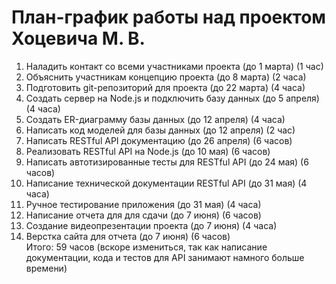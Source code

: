 # План-график работы над проектом Хоцевича М. В.
1. Наладить контакт со всеми участниками проекта (до 1 марта) (1 час)
2. Объяснить участникам концепцию проекта (до 8 марта) (2 часа)
3. Подготовить git-репозиторий для проекта (до 22 марта) (4 часа)
4. Создать сервер на Node.js и подключить базу данных (до 5 апреля) (4 часа)
5. Создать ER-диаграмму базы данных (до 12 апреля) (4 часа)
6. Написать код моделей для базы данных (до 12 апреля) (2 час)
7. Написать RESTful API документацию (до 26 апреля) (6 часов)
8. Реализовать RESTful API на Node.js (до 10 мая) (6 часов)
9. Написать автотизированные тесты для RESTful API (до 24 мая) (6 часов)
10. Написание технической документации RESTful API (до 31 мая) (4 часа)
11. Ручное тестирование приложения (до 31 мая) (4 часа)
12. Написание отчета для для сдачи (до 7 июня) (6 часов)
13. Создание видеопрезентации проекта (до 7 июня) (4 часа)
14. Верстка сайта для отчета (до 7 июня) (6 часов)  
Итого: 59 часов (вскоре измениться, так как написание документации, кода и тестов для API занимают намного больше времени)